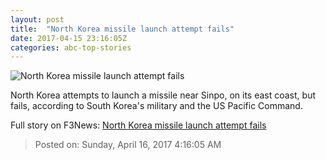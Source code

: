 ```yaml
---
layout: post
title:  "North Korea missile launch attempt fails"
date: 2017-04-15 23:16:05Z
categories: abc-top-stories
---
```


![North Korea missile launch attempt fails](http://www.abc.net.au/news/image/8446476-1x1-700x700.jpg)

North Korea attempts to launch a missile near Sinpo, on its east coast, but fails, according to South Korea's military and the US Pacific Command.


Full story on F3News: [North Korea missile launch attempt fails](http://www.f3nws.com/n/ZvDKFE)

> Posted on: Sunday, April 16, 2017 4:16:05 AM
